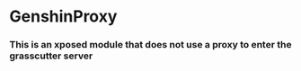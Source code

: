 # GenshinProxy

### This is an xposed module that does not use a proxy to enter the grasscutter server